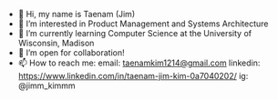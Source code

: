 - 👋 Hi, my name is Taenam (Jim)
- 👀 I’m interested in Product Management and Systems Architecture
- 🌱 I’m currently learning Computer Science at the University of Wisconsin, Madison
- 💞️ I’m open for collaboration!
- 📫 How to reach me:
  email: taenamkim1214@gmail.com
  linkedin: https://www.linkedin.com/in/taenam-jim-kim-0a7040202/
  ig: @jimm_kimmm

<!---
TaenamProfile/TaenamProfile is a ✨ special ✨ repository because its `README.md` (this file) appears on your GitHub profile.
You can click the Preview link to take a look at your changes.
--->
